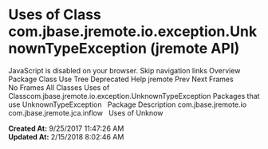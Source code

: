 # Uses of Class com.jbase.jremote.io.exception.UnknownTypeException (jremote   API)

JavaScript is disabled on your browser. Skip navigation links Overview Package Class Use Tree Deprecated Help jremote Prev Next Frames No Frames All Classes Uses of Classcom.jbase.jremote.io.exception.UnknownTypeException Packages that use UnknownTypeException   Package Description com.jbase.jremote.io   com.jbase.jremote.jca.inflow   Uses of Unknow  

**Created At:** 9/25/2017 11:47:26 AM  
**Updated At:** 2/15/2018 8:02:46 AM  

